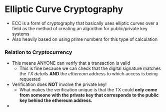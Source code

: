 # Elliptic Curve Cryptography
- ECC is a form of cryptography that basically uses elliptic curves over a field as the method of creating an algorithm for public/private key systems
- Also heavily based on using prime numbers for this type of calculation

### Relation to Cryptocurrency
- This means ANYONE can verify that a transaction is valid
	- This is fine because we can check that the digital signature matches the *TX details* **AND** the *ethereum* address to which access is being requested
- Verification does **NOT** involve the private key!
	- What makes the verification unique is that the TX could **only come from someone with the private key that corresponds to the public key behind the ethereum address.**
-